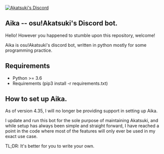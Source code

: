 [![Akatsuki's Discord](https://discordapp.com/api/guilds/365406575893938177/widget.png?style=shield)](https://discord.gg/5cBtMPW)

## Aika -- osu!Akatsuki's Discord bot.

Hello! However you happened to stumble upon this repository, welcome!

Aika is osu!Akatsuki's discord bot, written in python mostly for some programming practice.

## Requirements
- Python >= 3.6
- Requirements (pip3 install -r requirements.txt)

## How to set up Aika.
As of version 4.35, I will no longer be providing support in setting up Aika.

I update and run this bot for the sole purpose of maintaining Akatsuki, and while setup has always been simple and straight forward, I have reached a point in the code where most of the features will only ever be used in my exact use case.

TL;DR: It's better for you to write your own.